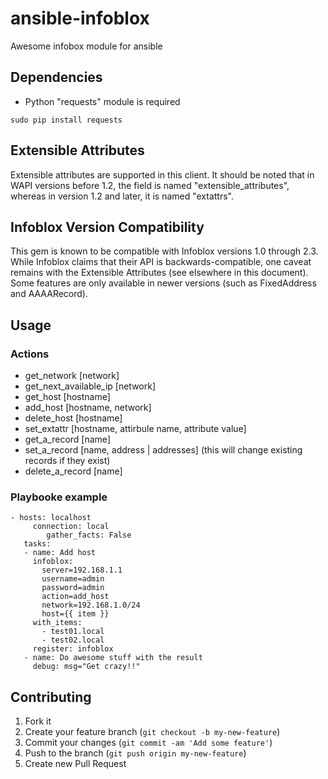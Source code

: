 # ansible-infoblox
Awesome infobox module for ansible

## Dependencies

- Python "requests" module is required
```
sudo pip install requests
```

## Extensible Attributes

Extensible attributes are supported in this client.  It should be noted that in WAPI versions before 1.2,  the field is named "extensible_attributes", whereas in version 1.2 and later, it is named "extattrs".

## Infoblox Version Compatibility

This gem is known to be compatible with Infoblox versions 1.0 through 2.3.  While Infoblox claims that their API is backwards-compatible, one caveat remains with the Extensible Attributes (see elsewhere in this document).  Some features are only available in newer versions (such as FixedAddress and AAAARecord).

## Usage
### Actions
- get_network [network]
- get_next_available_ip [network]
- get_host [hostname]
- add_host [hostname, network]
- delete_host [hostname]
- set_extattr [hostname, attirbule name, attribute value]
- get_a_record [name]
- set_a_record [name, address | addresses] (this will change existing records if they exist)
- delete_a_record [name]

### Playbooke example
```
- hosts: localhost
     connection: local
        gather_facts: False
   tasks:
   - name: Add host
     infoblox:
       server=192.168.1.1
       username=admin
       password=admin
       action=add_host
       network=192.168.1.0/24
       host={{ item }}
     with_items:
       - test01.local
       - test02.local
     register: infoblox
   - name: Do awesome stuff with the result
     debug: msg="Get crazy!!"
```
## Contributing

1. Fork it
2. Create your feature branch (`git checkout -b my-new-feature`)
3. Commit your changes (`git commit -am 'Add some feature'`)
4. Push to the branch (`git push origin my-new-feature`)
5. Create new Pull Request
